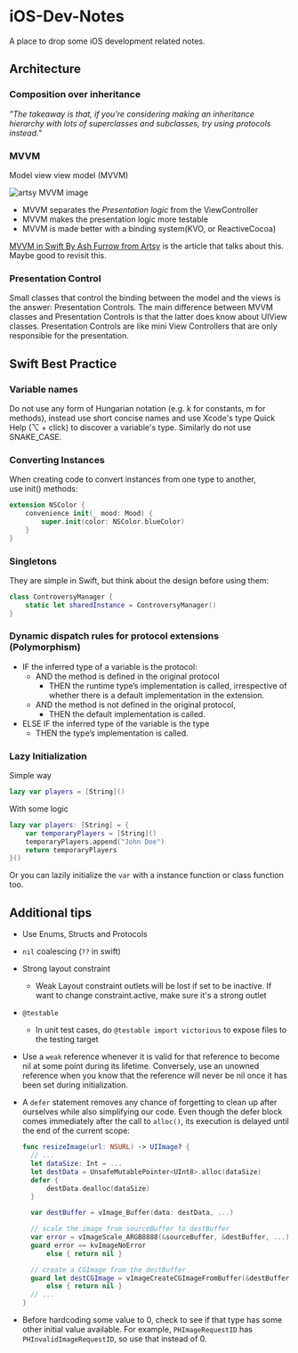 # iOS-Dev-Notes

A place to drop some iOS development related notes.

## Architecture

### Composition over inheritance

*"The takeaway is that, if you’re considering making an inheritance hierarchy with lots of superclasses and subclasses, try using protocols instead."*

### MVVM

Model view view model (MVVM)

![artsy MVVM image](http://artsy.github.io/images/2015-09-24-mvvm-in-swift/mvvm.png)

* MVVM separates the *Presentation logic* from the ViewController
* MVVM makes the presentation logic more testable
* MVVM is made better with a binding system(KVO, or ReactiveCocoa)

[MVVM in Swift By Ash Furrow from Artsy](http://artsy.github.io/blog/2015/09/24/mvvm-in-swift/?utm_campaign=iOS+Dev+Weekly&utm_medium=rss&utm_source=iOS_Dev_Weekly_Issue_221) is the article that talks about this. Maybe good to revisit this.

### Presentation Control

Small classes that control the binding between the model and the views is the answer: Presentation Controls. The main difference between MVVM classes and Presentation Controls is that the latter does know about UIView classes. Presentation Controls are like mini View Controllers that are only responsible for the presentation.

## Swift Best Practice

### Variable names

Do not use any form of Hungarian notation (e.g. k for constants, m for methods), instead use short concise names and use Xcode's type Quick Help (⌥ + click) to discover a variable's type. Similarly do not use SNAKE\_CASE.

### Converting Instances

When creating code to convert instances from one type to another, use init() methods:

``` swift
extension NSColor {
	convenience init(_ mood: Mood) {
		super.init(color: NSColor.blueColor)
	}
}
```

### Singletons

They are simple in Swift, but think about the design before using them:

``` swift
class ControversyManager {
	static let sharedInstance = ControversyManager()
}
```

### Dynamic dispatch rules for protocol extensions (Polymorphism)

* IF the inferred type of a variable is the protocol:
  * AND the method is defined in the original protocol
    * THEN the runtime type’s implementation is called, irrespective of whether there is a default implementation in the extension.
  * AND the method is not defined in the original protocol,
    * THEN the default implementation is called.
* ELSE IF the inferred type of the variable is the type
  * THEN the type’s implementation is called.

### Lazy Initialization

Simple way

``` swift
lazy var players = [String]()
```

With some logic

``` swift
lazy var players: [String] = {
	var temporaryPlayers = [String]()
	temporaryPlayers.append("John Doe")
	return temporaryPlayers
}()
```

Or you can lazily initialize the `var` with a instance function or class function too.

## Additional tips

* Use Enums, Structs and Protocols
  
* `nil` coalescing (`??` in swift)
  
* Strong layout constraint
  
  * Weak Layout constraint outlets will be lost if set to be inactive. If want to change constraint.active, make sure it's a strong outlet
  
* `@testable`
  
  * In unit test cases, do `@testable import victorious` to expose files to the testing target
  
* Use a `weak` reference whenever it is valid for that reference to become nil at some point during its lifetime. Conversely, use an unowned reference when you know that the reference will never be nil once it has been set during initialization.
  
* A `defer` statement removes any chance of forgetting to clean up after ourselves while also simplifying our code. Even though the defer block comes immediately after the call to `alloc()`, its execution is delayed until the end of the current scope:
  
  ``` swift
  func resizeImage(url: NSURL) -> UIImage? {
    // ...
    let dataSize: Int = ...
    let destData = UnsafeMutablePointer<UInt8>.alloc(dataSize)
    defer {
        destData.dealloc(dataSize)
    }
  
    var destBuffer = vImage_Buffer(data: destData, ...)
  
    // scale the image from sourceBuffer to destBuffer
    var error = vImageScale_ARGB8888(&sourceBuffer, &destBuffer, ...)
    guard error == kvImageNoError
        else { return nil }
  
    // create a CGImage from the destBuffer
    guard let destCGImage = vImageCreateCGImageFromBuffer(&destBuffer, &format, ...)
        else { return nil }
    // ...
  }
  ```
  
* Before hardcoding some value to 0, check to see if that type has some other initial value available. For example, `PHImageRequestID` has `PHInvalidImageRequestID`, so use that instead of 0.